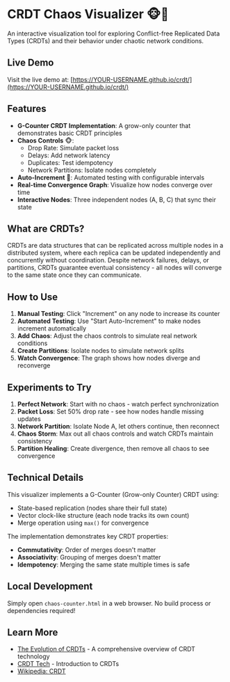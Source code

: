 # CRDT Chaos Visualizer 🐵🤖

An interactive visualization tool for exploring Conflict-free Replicated Data Types (CRDTs) and their behavior under chaotic network conditions.

## Live Demo

Visit the live demo at: [https://YOUR-USERNAME.github.io/crdt/](https://YOUR-USERNAME.github.io/crdt/)

## Features

- **G-Counter CRDT Implementation**: A grow-only counter that demonstrates basic CRDT principles
- **Chaos Controls** 🐵:
  - Drop Rate: Simulate packet loss
  - Delays: Add network latency
  - Duplicates: Test idempotency
  - Network Partitions: Isolate nodes completely
- **Auto-Increment** 🤖: Automated testing with configurable intervals
- **Real-time Convergence Graph**: Visualize how nodes converge over time
- **Interactive Nodes**: Three independent nodes (A, B, C) that sync their state

## What are CRDTs?

CRDTs are data structures that can be replicated across multiple nodes in a distributed system, where each replica can be updated independently and concurrently without coordination. Despite network failures, delays, or partitions, CRDTs guarantee eventual consistency - all nodes will converge to the same state once they can communicate.

## How to Use

1. **Manual Testing**: Click "Increment" on any node to increase its counter
2. **Automated Testing**: Use "Start Auto-Increment" to make nodes increment automatically
3. **Add Chaos**: Adjust the chaos controls to simulate real network conditions
4. **Create Partitions**: Isolate nodes to simulate network splits
5. **Watch Convergence**: The graph shows how nodes diverge and reconverge

## Experiments to Try

1. **Perfect Network**: Start with no chaos - watch perfect synchronization
2. **Packet Loss**: Set 50% drop rate - see how nodes handle missing updates
3. **Network Partition**: Isolate Node A, let others continue, then reconnect
4. **Chaos Storm**: Max out all chaos controls and watch CRDTs maintain consistency
5. **Partition Healing**: Create divergence, then remove all chaos to see convergence

## Technical Details

This visualizer implements a G-Counter (Grow-only Counter) CRDT using:
- State-based replication (nodes share their full state)
- Vector clock-like structure (each node tracks its own count)
- Merge operation using `max()` for convergence

The implementation demonstrates key CRDT properties:
- **Commutativity**: Order of merges doesn't matter
- **Associativity**: Grouping of merges doesn't matter
- **Idempotency**: Merging the same state multiple times is safe

## Local Development

Simply open `chaos-counter.html` in a web browser. No build process or dependencies required!

## Learn More

- [The Evolution of CRDTs](evolution%20of%20crdts.md) - A comprehensive overview of CRDT technology
- [CRDT Tech](https://crdt.tech/) - Introduction to CRDTs
- [Wikipedia: CRDT](https://en.wikipedia.org/wiki/Conflict-free_replicated_data_type)